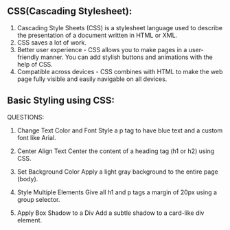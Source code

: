 ## CSS(Cascading Stylesheet):
1. Cascading Style Sheets (CSS) is a stylesheet language used to describe the presentation of a document written in HTML or XML.
2. CSS saves a lot of work.
3. Better user experience - CSS allows you to make pages in a user-friendly manner. You can add stylish buttons and animations with the help of CSS.
4. Compatible across devices - CSS combines with HTML to make the web page fully visible and easily navigable on all devices.

## Basic Styling using CSS:
QUESTIONS:
1. Change Text Color and Font
Style a p tag to have blue text and a custom font like Arial.

2. Center Align Text
Center the content of a heading tag (h1 or h2) using CSS.

3. Set Background Color
Apply a light gray background to the entire page (body).

4. Style Multiple Elements
Give all h1 and p tags a margin of 20px using a group selector.

5. Apply Box Shadow to a Div
Add a subtle shadow to a card-like div element.



